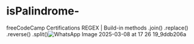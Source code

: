 # isPalindrome-
freeCodeCamp Certifications
REGEX | Build-in methods .join() .replace() .reverse() .split()![WhatsApp Image 2025-03-08 at 17 26 19_9ddb206a](https://github.com/user-attachments/assets/1eeb9c6e-0714-4afb-95fb-53abbce84a39)
